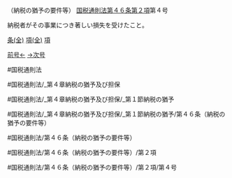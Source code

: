 （納税の猶予の要件等）
[国税通則法第４６条第２項](国税通則法＿＿＿＿＿第４６条第２項)第４号

納税者がその事業につき著しい損失を受けたこと。

[条(全)](国税通則法＿＿＿＿＿第４６条_.md)    [項(全)](国税通則法＿＿＿＿＿第４６条第２項_.md)    [項](国税通則法＿＿＿＿＿第４６条第２項.md)

[前号←](国税通則法＿＿＿＿＿第４６条第２項第３号.md)    [→次号](国税通則法＿＿＿＿＿第４６条第２項第５号.md)

#国税通則法

#国税通則法/_第４章納税の猶予及び担保

#国税通則法/_第４章納税の猶予及び担保/_第１節納税の猶予

#国税通則法/_第４章納税の猶予及び担保/_第１節納税の猶予/第４６条（納税の猶予の要件等）

#国税通則法/第４６条（納税の猶予の要件等）

#国税通則法/第４６条（納税の猶予の要件等）/第２項

#国税通則法/第４６条（納税の猶予の要件等）/第２項/第４号

